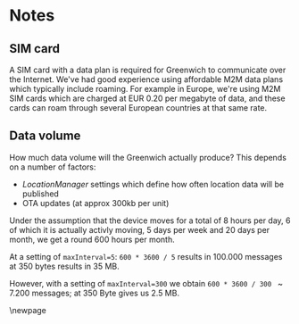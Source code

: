 # Notes

## SIM card

A SIM card with a data plan is required for Greenwich to communicate over the
Internet.  We've had good experience using affordable M2M data plans which
typically include roaming. For example in Europe, we're using M2M SIM cards
which are charged at EUR 0.20 per megabyte of data, and these cards can roam
through several European countries at that same rate.

## Data volume

How much data volume will the Greenwich actually produce? This depends on a
number of factors:

* _LocationManager_ settings which define how often location data will be
  published
* OTA updates (at approx 300kb per unit)

Under the assumption that the device moves for a total of 8 hours per day,
6 of which it is actually activly moving, 5 days per week and 20 days
per month, we get a round 600 hours per month.

At a setting of `maxInterval=5`: `600 * 3600 / 5` results in 100.000 messages
at 350 bytes results in 35 MB.

However, with a setting of `maxInterval=300` we obtain `600 * 3600 / 300
` ~ 7.200 messages; at  350 Byte gives us 2.5 MB.


\newpage
